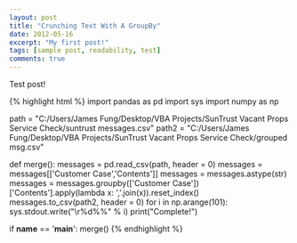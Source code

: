 ```yaml
---
layout: post
title: "Crunching Text With A GroupBy"
date: 2012-05-16
excerpt: "My first post!"
tags: [sample post, readability, test]
comments: true
---
```


Test post!

{% highlight html %}
import pandas as pd
import sys
import numpy as np

path = "C:/Users/James Fung/Desktop/VBA Projects/SunTrust Vacant Props Service Check/suntrust messages.csv"
path2 = "C:/Users/James Fung/Desktop/VBA Projects/SunTrust Vacant Props Service Check/grouped msg.csv"

def merge():
    messages = pd.read_csv(path, header = 0)
    messages = messages[['Customer Case','Contents']]
    messages = messages.astype(str)
    messages = messages.groupby(['Customer Case'])['Contents'].apply(lambda x: ','.join(x)).reset_index()
    messages.to_csv(path2, header = 0)
    for i in np.arange(101):
        sys.stdout.write("\r%d%%" % i)
    print("Complete!")

if __name__ == '__main__':
    merge()
{% endhighlight %}
